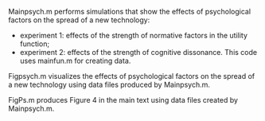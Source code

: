 Mainpsych.m performs simulations that show the effects of psychological factors on the spread of a new technology:
- experiment 1: effects of the strength of normative factors in the utility function;
- experiment 2: effects of the strength of cognitive dissonance.
This code uses mainfun.m for creating data.

Figpsych.m visualizes the effects of psychological factors on the spread of a new technology using data files produced by Mainpsych.m.

FigPs.m produces Figure 4 in the main text using data files created by Mainpsych.m.
